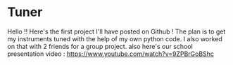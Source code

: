 # Tuner

Hello !! Here's the first project I'll have posted on Github ! The plan is to get my instruments tuned with the help of my own python code. I also worked on that with 2 friends for a group project.
also here's our school presentation video : https://www.youtube.com/watch?v=9ZPBrGoBShc
